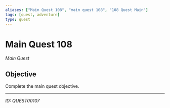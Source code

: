 ```yaml
---
aliases: ["Main Quest 108", "main quest 108", "108 Quest Main"]
tags: [quest, adventure]
type: quest
---
```


# Main Quest 108

*Main Quest*

## Objective
Complete the main quest objective.

---
*ID: QUEST00107*